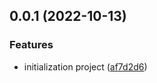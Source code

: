 ## 0.0.1 (2022-10-13)


### Features

* initialization project ([af7d2d6](https://github.com/luckrya/utility/commit/af7d2d63d880c0c12646ae1fb64a26e4f5ebee56))



